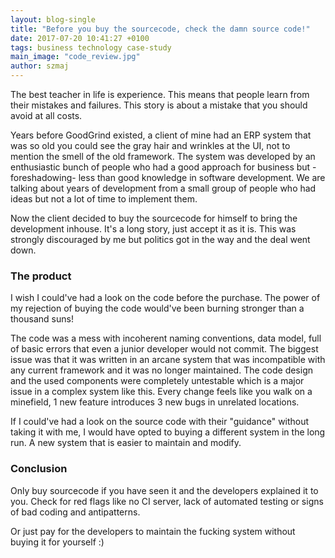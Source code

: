 ```yaml
---
layout: blog-single
title: "Before you buy the sourcecode, check the damn source code!"
date: 2017-07-20 10:41:27 +0100
tags: business technology case-study
main_image: "code_review.jpg"
author: szmaj
---
```

The best teacher in life is experience. This means that people learn from their mistakes and failures. This story is about a mistake that you should avoid at all costs.

Years before GoodGrind existed, a client of mine had an ERP system that was so old you could see the gray hair and wrinkles at the UI, not to mention the smell of the old framework. The system was developed by an enthusiastic bunch of people who had a good approach for business but -foreshadowing- less than good knowledge in software development. We are talking about years of development from a small group of people who had ideas but not a lot of time to implement them.

Now the client decided to buy the sourcecode for himself to bring the development inhouse. It's a long story, just accept it as it is. This was strongly discouraged by me but politics got in the way and the deal went down.

### The product

I wish I could've had a look on the code before the purchase. The power of my rejection of buying the code would've been burning stronger than a thousand suns!

The code was a mess with incoherent naming conventions, data model, full of basic errors that even a junior developer would not commit. 
The biggest issue was that it was written in an arcane system that was incompatible with any current framework and it was no longer maintained. The code design and the used components were completely untestable which is a major issue in a complex system like this. Every change feels like you walk on a minefield, 1 new feature introduces 3 new bugs in unrelated locations.

If I could've had a look on the source code with their "guidance" without taking it with me, I would have opted to buying a different system in the long run. A new system that is easier to maintain and modify.

### Conclusion

Only buy sourcecode if you have seen it and the developers explained it to you. Check for red flags like no CI server, lack of automated testing or signs of bad coding and antipatterns.

Or just pay for the developers to maintain the fucking system without buying it for yourself :)
